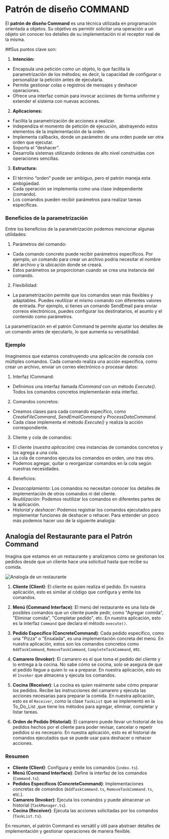 # Patrón de diseño COMMAND
 
 El **patrón de diseño Command** es una técnica utilizada en programación orientada a objetos. Su objetivo es permitir solicitar una operación a un objeto sin conocer los detalles de su implementación ni el receptor real de la misma. 

##Sus puntos clave son:

1.	**Intención:**
* Encapsula una petición como un objeto, lo que facilita la parametrización de los métodos; es decir, la capacidad de configurar o personalizar la petición antes de ejecutarla.
* Permite gestionar colas o registros de mensajes y deshacer operaciones.
* Ofrece una interfaz común para invocar acciones de forma uniforme y extender el sistema con nuevas acciones.


2.	**Aplicaciones:**
* Facilita la parametrización de acciones a realizar.
* Independiza el momento de petición de ejecución, abstrayendo estos elementos de la implementación de la orden.
* Implementa callbacks, donde un parámetro de una orden puede ser otra orden que ejecutar.
* Soporta el “deshacer”.
* Desarrolla sistemas utilizando órdenes de alto nivel construidas con operaciones sencillas.
3.	**Estructura:**
* El término “orden” puede ser ambiguo, pero el patrón maneja esta ambigüedad.
* Cada operación se implementa como una clase independiente (comando).
* Los comandos pueden recibir parámetros para realizar tareas específicas.

### Beneficios de la parametrización
 Entre los beneficios de la parametrización podemos mencionar algunas utilidades:

1.	Parámetros del comando:
* Cada comando concreto puede recibir parámetros específicos. Por ejemplo, un comando para crear un archivo podría necesitar el nombre del archivo y la ubicación donde se creará.
* Estos parámetros se proporcionan cuando se crea una instancia del comando.
2.	Flexibilidad:
* La parametrización permite que los comandos sean más flexibles y adaptables. Puedes reutilizar el mismo comando con diferentes valores de entrada.
Por ejemplo, si tienes un comando SendEmail para enviar correos electrónicos, puedes configurar los destinatarios, el asunto y el contenido como parámetros. 

La parametrización en el patrón Command te permite ajustar los detalles de un comando antes de ejecutarlo, lo que aumenta su versatilidad. 
### Ejemplo
Imaginemos que estamos construyendo una aplicación de consola con múltiples comandos. Cada comando realiza una acción específica, como crear un archivo, enviar un correo electrónico o procesar datos:

1.	Interfaz ICommand:
- Definimos una interfaz llamada _ICommand_ con un método _Execute()_. Todos los comandos concretos implementarán esta interfaz.
2.	Comandos concretos:
- Creamos clases para cada comando específico, como _CreateFileCommand_, _SendEmailCommand_ y _ProcessDataCommand_.
- Cada clase implementa el método _Execute()_ y realiza la acción correspondiente.
3.	Cliente y cola de comandos:
- El cliente (_nuestra aplicación_) crea instancias de comandos concretos y los agrega a una cola.
- La cola de comandos ejecuta los comandos en orden, uno tras otro.
- Podemos agregar, quitar o reorganizar comandos en la cola según nuestras necesidades.
4.	Beneficios:
- _Desacoplamiento_: Los comandos no necesitan conocer los detalles de implementación de otros comandos ni del cliente.
- _Reutilización_: Podemos reutilizar los comandos en diferentes partes de la aplicación.
- _Historial y deshacer_: Podemos registrar los comandos ejecutados para implementar funciones de deshacer o rehacer.
Para entender un poco más podemos hacer uso de la siguiente analogía:

## Analogía del Restaurante para el Patrón Command

Imagina que estamos en un restaurante y analizamos cómo se gestionan los pedidos desde que un cliente hace una solicitud hasta que recibe su comida. 

![Analogía de un restaurante](https://refactoring.guru/images/patterns/content/command/command-comic-1.png?id=551df832f445080976f3116e0dc120c9)

1. **Cliente (Client)**: El cliente es quien realiza el pedido. En nuestra aplicación, esto es similar al código que configura y emite los comandos.

2. **Menú (Command Interface)**: El menú del restaurante es una lista de posibles comandos que un cliente puede pedir, como "Agregar comida", "Eliminar comida", "Completar pedido", etc. En nuestra aplicación, esto es la interfaz `Command` que declara el método `execute()`.

3. **Pedido Específico (ConcreteCommand)**: Cada pedido específico, como una "Pizza" o "Ensalada", es una implementación concreta del menú. En nuestra aplicación, estos son los comandos concretos como `AddTaskCommand`, `RemoveTaskCommand`, `CompleteTaskCommand`, etc.

4. **Camarero (Invoker)**: El camarero es el que toma el pedido del cliente y lo entrega a la cocina. No sabe cómo se cocina, solo se asegura de que el pedido llegue a quien lo va a preparar. En nuestra aplicación, esto es el `Invoker` que almacena y ejecuta los comandos.

5. **Cocina (Receiver)**: La cocina es quien realmente sabe cómo preparar los pedidos. Recibe las instrucciones del camarero y ejecuta las acciones necesarias para preparar la comida. En nuestra aplicación, esto es el `Receiver`, como la clase `TaskList` que se implementó en la To_Do_List ,que tiene los métodos para agregar, eliminar, completar y listar tareas.

6. **Orden de Pedido (Historial)**: El camarero puede llevar un historial de los pedidos hechos por el cliente para poder revisar, cancelar o repetir pedidos si es necesario. En nuestra aplicación, esto es el historial de comandos ejecutados que se puede usar para deshacer o rehacer acciones.


### Resumen

- **Cliente (Client)**: Configura y emite los comandos (`index.ts`).
- **Menú (Command Interface)**: Define la interfaz de los comandos (`Command.ts`).
- **Pedidos Específicos (ConcreteCommand)**: Implementaciones concretas de comandos (`AddTaskCommand.ts`, `RemoveTaskCommand.ts`, etc.).
- **Camarero (Invoker)**: Ejecuta los comandos y puede almacenar un historial (`TaskManager.ts`).
- **Cocina (Receiver)**: Ejecuta las acciones solicitadas por los comandos (`TaskList.ts`).

En resumen, el patrón Command es versátil y útil para abstraer detalles de implementación y gestionar operaciones de manera flexible.

